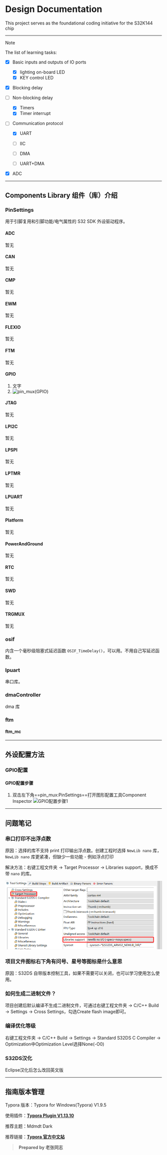 # Design Documentation

This project serves as the foundational coding initiative for the S32K144 chip

------

> [!NOTE]
>
> The list of learning tasks:
>
> - [x] Basic inputs and outputs of IO ports
>   - [x] lighting on-board LED
>   - [x] KEY control LED
>
> - [x] Blocking delay
>
> - [ ] Non-blocking delay
>   - [x] Timers
>   - [x] Timer interrupt
>
> - [ ] Communication protocol
>   - [x] UART
>   - [ ] IIC
>
>   - [ ] DMA
>   - [ ] UART+DMA
>
> - [x] ADC

------

## Components Library 组件（库）介绍

### PinSettings

用于引脚复用和引脚功能/电气属性的 S32 SDK 外设驱动程序。

#### ADC

暂无

#### CAN

暂无

#### CMP

暂无

#### EWM

暂无

#### FLEXIO

暂无

#### FTM

暂无

#### GPIO

1. 文字
1. ![pin_mux(GPIO)](C:\Users\zy\AppData\Roaming\Typora\typora-user-images\image-20250423233633606.png)

#### JTAG

暂无

#### LPI2C

暂无

#### LPSPI

暂无

#### LPTMR

暂无

#### LPUART

暂无

#### Platform

暂无

#### PowerAndGround

暂无

#### RTC

暂无

#### SWD

暂无

#### TRGMUX

暂无

### osif

内含一个毫秒级阻塞式延迟函数 `OSIF_TimeDelay()`，可以用。不用自己写延迟函数。



### lpuart

串口库。



### dmaController

dma 库



### ftm



#### ftm_mc



------

## 外设配置方法

### GPIO配置

#### GPIO配置步骤

1. 双击左下角==pin_mux:PinSettings==打开图形配置工具Component Inspector
     ![GPIO配置步骤1](C:\Users\zy\AppData\Roaming\Typora\typora-user-images\image-20250424003942465.png)

------

## 问题笔记

### 串口打印不出浮点数

原因：选择的库不支持 print 打印输出浮点数。创建工程时选择 `NewLib nano` 库，`NewLib nano` 库更紧凑，但缺少一些功能 - 例如浮点打印

解决方法：右键工程文件夹 → Target Processor → Libraries support，换成不带 `nano` 的库。

![image-20250220020327331.png](https://github.com/1Q08/S32K144_Project/blob/main/img_readme/image-20250220020327331.png?raw=true)



### 项目文件图标右下角有问号、星号等图标是什么意思

原因：S32DS 自带版本控制工具，如果不需要可以关闭，也可以学习使用怎么使用。

### 如何生成二进制文件？

项目创建后默认编译不生成二进制文件，可通过右键工程文件夹 → C/C++ Build → Settings → Cross Settings，勾选Create flash image即可。

### 编译优化等级

右键工程文件夹 → C/C++ Build → Settings → Standard S32DS C Compiler → Optimization中Optimization Level选择None(-O0)

### S32DS汉化

Eclipse汉化后怎么改回英文版

------

## 指南版本管理

Typora 版本：Typora for Windows(Typora) V1.9.5

使用插件：[**Typora Plugin V1.13.10**](https://github.com/obgnail/typora_plugin)

推荐主题：Mdmdt Dark

推荐链接：[**Typora 官方中文站**](https://typoraio.cn/)

> ​                                                                                                **Prepared by 老张同志**

